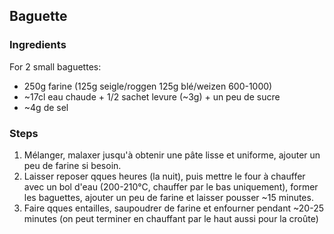 ## Baguette



### Ingredients

For 2 small baguettes:

- 250g farine (125g seigle/roggen 125g blé/weizen 600-1000)
- ~17cl eau chaude + 1/2 sachet levure (~3g) + un peu de sucre
- ~4g de sel

### Steps

1. Mélanger, malaxer jusqu'à obtenir une pâte lisse et uniforme, ajouter un peu de farine si besoin. 
2. Laisser reposer qques heures (la nuit), puis mettre le four à chauffer avec un bol d'eau (200-210°C, chauffer par le bas uniquement), former les baguettes, ajouter un peu de farine et laisser pousser ~15 minutes. 
3. Faire qques entailles, saupoudrer de farine et enfourner pendant ~20-25 minutes (on peut terminer en chauffant par le haut aussi pour la croûte)

